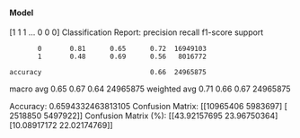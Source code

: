 #### Model
[1 1 1 ... 0 0 0]
Classification Report:
              precision    recall  f1-score   support

           0       0.81      0.65      0.72  16949103
           1       0.48      0.69      0.56   8016772

    accuracy                           0.66  24965875
   macro avg       0.65      0.67      0.64  24965875
weighted avg       0.71      0.66      0.67  24965875

Accuracy: 0.6594332463813105
Confusion Matrix:
[[10965406  5983697]
 [ 2518850  5497922]]
Confusion Matrix (%):
[[43.92157695 23.96750364]
 [10.08917172 22.02174769]]
